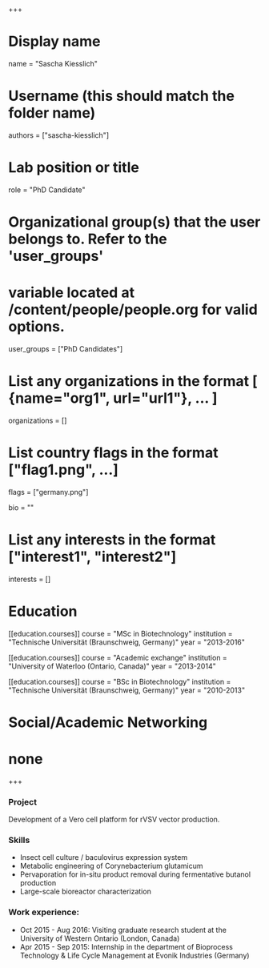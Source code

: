 +++
# Display name
name = "Sascha Kiesslich"

# Username (this should match the folder name)
authors = ["sascha-kiesslich"]

# Lab position or title
role = "PhD Candidate"

# Organizational group(s) that the user belongs to. Refer to the 'user_groups'
# variable located at /content/people/people.org for valid options.
user_groups = ["PhD Candidates"]

# List any organizations in the format [ {name="org1", url="url1"}, ... ]
organizations = []

# List country flags in the format ["flag1.png", ...]
flags = ["germany.png"]

bio = ""

# List any interests in the format ["interest1", "interest2"]
interests = []

# Education
[[education.courses]]
  course = "MSc in Biotechnology"
  institution = "Technische Universität (Braunschweig, Germany)"
  year = "2013-2016"

[[education.courses]]
  course = "Academic exchange"
  institution = "University of Waterloo (Ontario, Canada)"
  year = "2013-2014"

[[education.courses]]
  course = "BSc in Biotechnology"
  institution = "Technische Universität (Braunschweig, Germany)"
  year = "2010-2013"

# Social/Academic Networking
# none
+++

### Project
Development of a Vero cell platform for rVSV vector production.

### Skills
- Insect cell culture / baculovirus expression system
- Metabolic engineering of Corynebacterium glutamicum
- Pervaporation for in-situ product removal during fermentative butanol
  production
- Large-scale bioreactor characterization

### Work experience:
- Oct 2015 - Aug 2016: Visiting graduate research student at the University of
  Western Ontario (London, Canada)
- Apr 2015 - Sep 2015: Internship in the department of Bioprocess Technology &
  Life Cycle Management at Evonik Industries (Germany)
